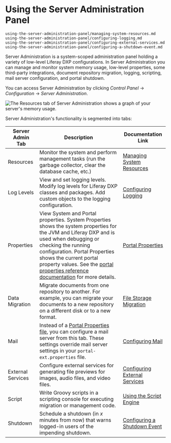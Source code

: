 # Using the Server Administration Panel

```{toctree}
using-the-server-administration-panel/managing-system-resources.md
using-the-server-administration-panel/configuring-logging.md
using-the-server-administration-panel/configuring-external-services.md
using-the-server-administration-panel/configuring-a-shutdown-event.md
```

Server Administration is a system-scoped administration panel holding a variety of low-level Liferay DXP configurations. In Server Administration you can manage and monitor system memory usage, low-level properties, some third-party integrations, document repository migration, logging, scripting, mail server configuration, and portal shutdown.

You can access Server Administration by clicking *Control Panel* &rarr; *Configuration* &rarr; *Server Administration*.

![The Resources tab of Server Administration shows a graph of your server's memory usage.](using-the-server-administration-panel/images/01.png)

Server Administration's functionality is segmented into tabs:

| Server Admin Tab   | Description                     | Documentation Link       |
| ------------------ | ------------------------------- | ------------------------ |
| Resources          | Monitor the system and perform management tasks (run the garbage collector, clear the database cache, etc.) | [Managing System Resources](./using-the-server-administration-panel/managing-system-resources.md) |
| Log Levels         | View and set logging levels. Modify log levels for Liferay DXP classes and packages. Add custom objects to the logging configuration. | [Configuring Logging](./using-the-server-administration-panel/configuring-logging.md) |
| Properties         | View System and Portal properties. System Properties shows the system properties for the JVM and Liferay DXP and is used when debugging or checking the running configuration. Portal Properties shows the current portal property values. See the [portal properties reference documentation](https://learn.liferay.com/reference/latest/en/dxp/propertiesdoc/portal.properties.html) for more details. | [Portal Properties](../installation-and-upgrades/reference/portal-properties.md) |
| Data Migration     | Migrate documents from one repository to another. For example, you can migrate your documents to a new repository on a different disk or to a new format. |  [File Storage Migration](file-storage/file-store-migration.md) |
| Mail               | Instead of a [Portal Properties file](../installation-and-upgrades/setting-up-liferay/configuring-mail/alternative-email-configuration-methods.md#configuring-the-built-in-mail-session-using-portal-properties), you can configure a mail server from this tab. These settings override mail server settings in your `portal-ext.properties` file. | [Configuring Mail](../installation-and-upgrades/setting-up-liferay/configuring-mail.md) |
| External Services  | Configure external services for generating file previews for images, audio files, and video files. | [Configuring External Services](./using-the-server-administration-panel/configuring-external-services.md) |
| Script             | Write Groovy scripts in a scripting console for executing migration or management code. | [Using the Script Engine](./using-the-script-engine/using-the-script-engine.md) |
| Shutdown           | Schedule a shutdown (in _x_ minutes from now) that warns logged-in users of the impending shutdown. | [Configuring a Shutdown Event](./using-the-server-administration-panel/configuring-a-shutdown-event.md) |
